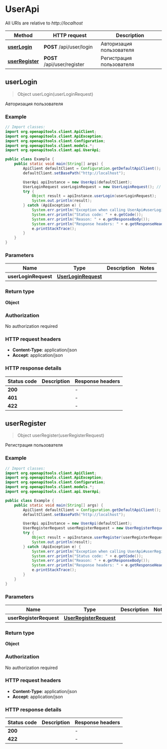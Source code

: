 # UserApi

All URIs are relative to *http://localhost*

| Method | HTTP request | Description |
|------------- | ------------- | -------------|
| [**userLogin**](UserApi.md#userLogin) | **POST** /api/user/login | Авторизация пользователя |
| [**userRegister**](UserApi.md#userRegister) | **POST** /api/user/register | Регистрация пользователя |



## userLogin

> Object userLogin(userLoginRequest)

Авторизация пользователя

### Example

```java
// Import classes:
import org.openapitools.client.ApiClient;
import org.openapitools.client.ApiException;
import org.openapitools.client.Configuration;
import org.openapitools.client.models.*;
import org.openapitools.client.api.UserApi;

public class Example {
    public static void main(String[] args) {
        ApiClient defaultClient = Configuration.getDefaultApiClient();
        defaultClient.setBasePath("http://localhost");

        UserApi apiInstance = new UserApi(defaultClient);
        UserLoginRequest userLoginRequest = new UserLoginRequest(); // UserLoginRequest | 
        try {
            Object result = apiInstance.userLogin(userLoginRequest);
            System.out.println(result);
        } catch (ApiException e) {
            System.err.println("Exception when calling UserApi#userLogin");
            System.err.println("Status code: " + e.getCode());
            System.err.println("Reason: " + e.getResponseBody());
            System.err.println("Response headers: " + e.getResponseHeaders());
            e.printStackTrace();
        }
    }
}
```

### Parameters


| Name | Type | Description  | Notes |
|------------- | ------------- | ------------- | -------------|
| **userLoginRequest** | [**UserLoginRequest**](UserLoginRequest.md)|  | |

### Return type

**Object**

### Authorization

No authorization required

### HTTP request headers

- **Content-Type**: application/json
- **Accept**: application/json


### HTTP response details
| Status code | Description | Response headers |
|-------------|-------------|------------------|
| **200** |  |  -  |
| **401** |  |  -  |
| **422** |  |  -  |


## userRegister

> Object userRegister(userRegisterRequest)

Регистрация пользователя

### Example

```java
// Import classes:
import org.openapitools.client.ApiClient;
import org.openapitools.client.ApiException;
import org.openapitools.client.Configuration;
import org.openapitools.client.models.*;
import org.openapitools.client.api.UserApi;

public class Example {
    public static void main(String[] args) {
        ApiClient defaultClient = Configuration.getDefaultApiClient();
        defaultClient.setBasePath("http://localhost");

        UserApi apiInstance = new UserApi(defaultClient);
        UserRegisterRequest userRegisterRequest = new UserRegisterRequest(); // UserRegisterRequest | 
        try {
            Object result = apiInstance.userRegister(userRegisterRequest);
            System.out.println(result);
        } catch (ApiException e) {
            System.err.println("Exception when calling UserApi#userRegister");
            System.err.println("Status code: " + e.getCode());
            System.err.println("Reason: " + e.getResponseBody());
            System.err.println("Response headers: " + e.getResponseHeaders());
            e.printStackTrace();
        }
    }
}
```

### Parameters


| Name | Type | Description  | Notes |
|------------- | ------------- | ------------- | -------------|
| **userRegisterRequest** | [**UserRegisterRequest**](UserRegisterRequest.md)|  | |

### Return type

**Object**

### Authorization

No authorization required

### HTTP request headers

- **Content-Type**: application/json
- **Accept**: application/json


### HTTP response details
| Status code | Description | Response headers |
|-------------|-------------|------------------|
| **200** |  |  -  |
| **422** |  |  -  |

